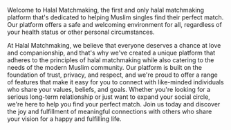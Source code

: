Welcome to Halal Matchmaking, the first and only halal matchmaking platform that's dedicated to helping Muslim singles find their perfect match. 
Our platform offers a safe and welcoming environment for all, regardless of your health status or other personal circumstances.

At Halal Matchmaking, we believe that everyone deserves a chance at love and companionship, and that's why we've created a unique platform that adheres to the
principles of halal matchmaking while also catering to the needs of the modern Muslim community.
Our platform is built on the foundation of trust, privacy, and respect, and we're proud to offer a range of features that make it easy for you to connect with 
like-minded individuals who share your values, beliefs, and goals.
Whether you're looking for a serious long-term relationship or just want to expand your social circle, we're here to help you find your perfect match. 
Join us today and discover the joy and fulfillment of meaningful connections with others who share your vision for a happy and fulfilling life.
